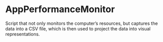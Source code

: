# AppPerformanceMonitor
Script that not only monitors the computer’s resources, but captures the data into a CSV file, which is then used to project the data into visual representations.

